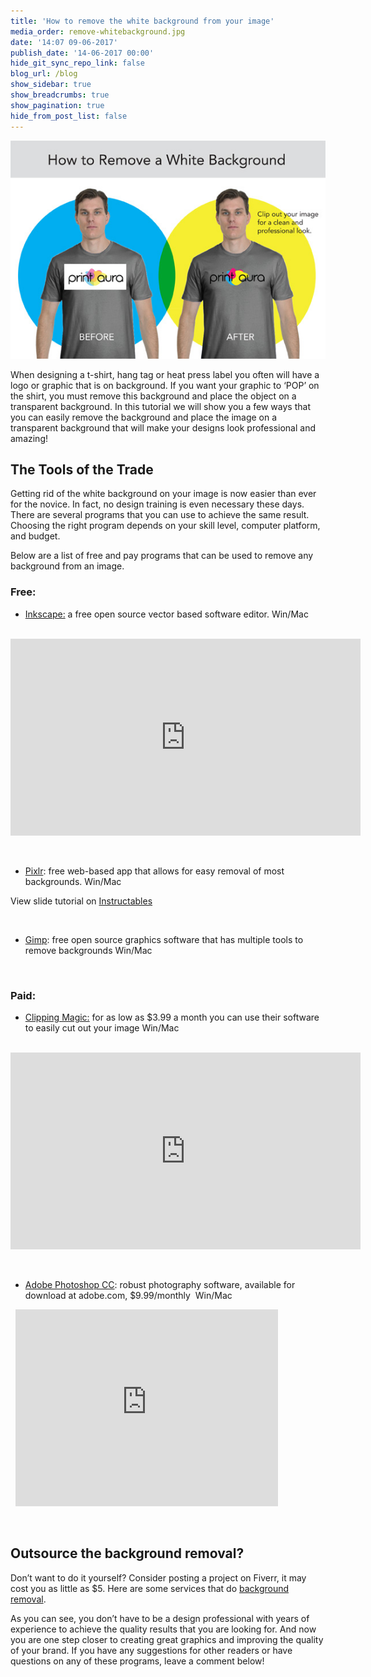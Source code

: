```yaml
---
title: 'How to remove the white background from your image'
media_order: remove-whitebackground.jpg
date: '14:07 09-06-2017'
publish_date: '14-06-2017 00:00'
hide_git_sync_repo_link: false
blog_url: /blog
show_sidebar: true
show_breadcrumbs: true
show_pagination: true
hide_from_post_list: false
---
```


[![](remove-whitebackground.jpg)](/blog/tutorials/how-to-remove-the-white-background-from-your-image)

When designing a t-shirt, hang tag or heat press label you often will have a logo or graphic that is on background. If you want your graphic to ‘POP’ on the shirt, you must remove this background and place the object on a transparent background. In this tutorial we will show you a few ways that you can easily remove the background and place the image on a transparent background that will make your designs look professional and amazing!
<h2><b>The Tools of the Trade</b></h2>
Getting rid of the white background on your image is now easier than ever for the novice. In fact, no design training is even necessary these days. There are several programs that you can use to achieve the same result. Choosing the right program depends on your skill level, computer platform, and budget.

Below are a list of free and pay programs that can be used to remove any background from an image.
<h3><b>Free: </b></h3>
<ul>
	<li><a href="https://inkscape.org/">Inkscape:</a> a free open source vector based software editor. Win/Mac</li>
</ul>
&nbsp;

<iframe src="https://www.youtube.com/embed/aNIHO3eNcqw" width="560" height="315" frameborder="0" allowfullscreen="allowfullscreen"></iframe>

&nbsp;
<ul>
	<li><a href="https://pixlr.com/">Pixlr</a>: free web-based app that allows for easy removal of most backgrounds. Win/Mac</li>
</ul>
View slide tutorial on <a href="http://www.instructables.com/id/Remove-Clip-Art-Background-with-Pixlr/">Instructables</a>

&nbsp;
<ul>
	<li><a href="http://www.gimp.org/">Gimp</a>: free open source graphics software that has multiple tools to remove backgrounds Win/Mac</li>
</ul>
&nbsp;
<h3><b>Paid:</b></h3>
<ul>
	<li><a href="https://clippingmagic.com/">Clipping Magic:</a> for as low as $3.99 a month you can use their software to easily cut out your image Win/Mac</li>
</ul>
&nbsp;

<iframe src="https://www.youtube.com/embed/K0Nw4n_eQXM" width="560" height="315" frameborder="0" allowfullscreen="allowfullscreen"></iframe>

&nbsp;
<ul>
	<li><a href="http://www.adobe.com/products/photoshop.html">Adobe Photoshop CC</a>: robust photography software, available for download at adobe.com, $9.99/monthly  Win/Mac</li>
</ul>
&nbsp;

<iframe src="https://www.youtube.com/embed/HxVZX7j3o3A" width="420" height="315" frameborder="0" allowfullscreen="allowfullscreen"></iframe>

&nbsp;
<h2><b>Outsource the background removal?</b></h2>
Don’t want to do it yourself? Consider posting a project on Fiverr, it may cost you as little as $5. Here are some services that do <a href="https://www.fiverr.com/search/gigs?query=background%20removal&amp;page=1&amp;layout=auto" target="_blank">background removal</a>.

As you can see, you don’t have to be a design professional with years of experience to achieve the quality results that you are looking for. And now you are one step closer to creating great graphics and improving the quality of your brand. If you have any suggestions for other readers or have questions on any of these programs, leave a comment below!
